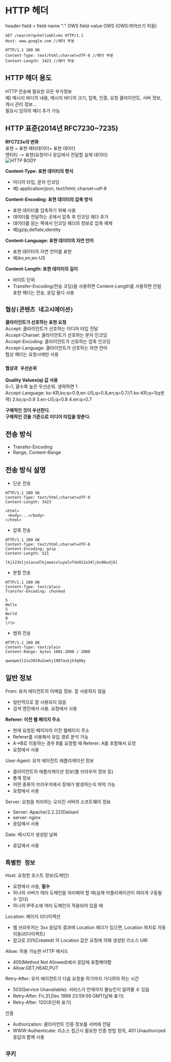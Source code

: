 # HTTP 헤더  
header-field = field-name ":" OWS field-value OWS (OWS:띄어쓰기 허용)  
```http
GET /search?q=hello&hl=ko HTTP/1.1 
Host: www.google.com //헤더 부분 
```  
```http
HTTP/1.1 200 OK
Content-Type: text/html;charset=UTF-8 //헤더 부분  
Content-Length: 3423 //헤더 부분 
```
## HTTP 헤더 용도
HTTP 전송에 필요한 모든 부가정보  
예) 메시지 바디의 내용, 메시지 바디의 크기, 압축, 인증, 요청 클라이언트, 서버 정보, 캐시 관리 정보...  
필요시 임의의 헤더 추가 가능  

## HTTP 표준(2014년 RFC7230~7235)  
**RFC723x의 변화**  
표현 = 표현 메타데이터+ 표현 데이터  
엔티티 -> 표현(요청이나 응답에서 전달할 실제 데이터)  
![HTTP BODY](https://github.com/euichanhwang/CS_study/blob/main/img/7.http-header1-message%20body.jpg)  

**Content-Type: 표현 데이터의 형식**  
- 미디어 타입, 문자 인코딩  
- 예) application/json, text/html; charset=utf-8  

**Content-Encoding: 표현 데이터의 압축 방식**  
- 표현 데이터를 압축하기 위해 사용  
- 데이터를 전달하는 곳에서 압축 후 인코딩 헤더 추가  
- 데이터를 읽는 쪽에서 인코딩 헤더의 정보로 압축 헤제  
- 예)gzip,deflate,identity    

**Content-Language: 표현 데이터의 자연 언어**  
- 표현 데이터의 자연 언어를 표현  
- 예)ko,en,en-US  

**Content-Length: 표현 데이터의 길이**   
- 바이트 단위   
- Transfer-Encoding(전송 코딩)을 사용하면 Content-Length를 사용하면 안됨  
표현 헤더는 전송, 응답 둘다 사용  

## `협상(콘텐츠 네고시에이션)`  
**클라이언트가 선호하는 표현 요청**  
Accept: 클라이언트가 선호하는 미디어 타입 전달  
Accept-Charset: 클라이언트가 선호하는 문자 인코딩  
Accept-Encoding: 클라이언트가 선호하는 압축 인코딩  
Accept-Language: 클라이언트가 선호하는 자연 언어  
협상 헤더는 요청시에만 사용  

### `협상과 우선순위`  
**Quality Values(q) 값 사용**   
0~1, 클수록 높은 우선순위. 생략하면 1  
Accept-Language: ko-KR,ko;q=0.9,en-US;q=0.8,en;q=0.7//1.ko-KR;q=1(q생략) 2.ko;q=0.9 3.en-US;q=0.8 4.en:q=0.7  

**구체적인 것이 우선한다.**  
**구체적인 것을 기준으로 미디어 타입을 맞춘다.**  

## 전송 방식  
- Transfer-Encoding  
- Range, Content-Range  

## 전송 방식 설명  
- 단순 전송  
```http
HTTP/1.1 200 OK
Content-Type: text/html;charset=UTF-8 
Content-Length: 3423

<html> 
 <body>...</body>
</html>
```
- 압축 전송  
```http
HTTP/1.1 200 OK
Content-Type: text/html;charset=UTF-8 
Content-Encoding: gzip
Content-Length: 521

lkj123kljoiasudlkjaweioluywlnfdo912u34ljko98udjkl
```
- 분할 전송  
```http
HTTP/1.1 200 OK
Content-Type: text/plain
Transfer-Encoding: chunked

5
Hello
5
World
0
\r\n
```
- 범위 전송  
```http
HTTP/1.1 200 OK
Content-Type: text/plain
Content-Range: bytes 1001-2000 / 2000

qweqwe1l2iu3019u2oehj1987askjh3q98y
```
## 일반 정보  
From: 유저 에이전트의 이메일 정보. 잘 사용하지 않음  
- 일반적으로 잘 사용되지 않음  
- 검색 엔진에서 사용. 요청에서 사용  

**Referer: 이전 웹 페이지 주소**   
- 현재 요청된 페이지의 이전 웹페이지 주소  
- Referer를 사용해서 유입 경로 분석 가능  
- A->B로 이동하는 경우 B를 요청할 때 Referer: A를 포함해서 요청  
- 요청에서 사용  

User-Agent: 유저 에이전트 애플리케이션 정보  
- 클라이언트의 애플리케이션 정보(웹 브라우저 정보 등)  
- 통계 정보  
- 어떤 종류의 브라우저에서 장애가 발생하는지 파악 가능  
- 요청에서 사용    

Server: 요청을 처리하는 오리진 서버의 소프트웨어 정보  
- Server: Apache/2.2.22(Debian)  
- server: nginx  
- 응답에서 사용  

Date: 메시지가 생성된 날짜  
- 응답에서 사용  

## `특별한 정보`
Host: 요청한 호스트 정보(도메인)  
- 요청에서 사용, **필수**  
- 하나의 서버가 여러 도메인을 처리해야 할 때(실제 어플리케이션이 여러개 구동될 수 있다)  
- 하나의 IP주소에 여러 도메인이 적용되어 있을 때  

Location: 페이지 리다이렉션  
- 웹 브라우저는 3xx 응답의 결과에 Location 헤더가 있으면, Location 위치로 자동 이동(리다이렉트)  
- 참고로 201(Created) 의 Location 값은 요청에 의해 생성된 리소스 URI  

Allow: 허용 가능한 HTTP 메서드  
- 405(Method Not Allowed)에서 응답에 포함해야함  
- Allow:GET,HEAD,PUT  

Retry-After: 유저 에이전트가 다음 요청을 하기까지 기다려야 하는 시간  
- 503(Service Unavailable): 서비스가 언제까지 불능인지 알려줄 수 있음  
- Retry-After: Fri,31,Dec 1999 23:59:59 GMT(날짜 표기)  
- Retry-After: 120(초단위 표기)  

인증 
- Authorization: 클라이언트 인증 정보를 서버에 전달  
- WWW-Authenticate: 리소스 접근시 필요한 인증 방법 정의, 401 Unauthorized 응답과 함께 사용  


## `쿠키`








